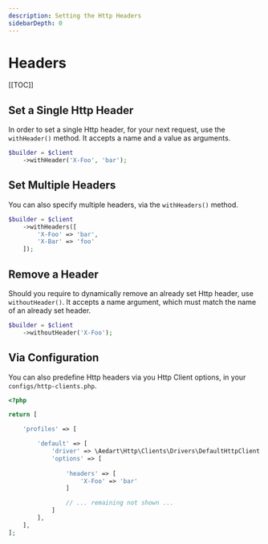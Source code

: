 ```yaml
---
description: Setting the Http Headers
sidebarDepth: 0
---
```


# Headers

[[TOC]]

## Set a Single Http Header

In order to set a single Http header, for your next request, use the `withHeader()` method.
It accepts a name and a value as arguments.

```php
$builder = $client
    ->withHeader('X-Foo', 'bar');
```

## Set Multiple Headers

You can also specify multiple headers, via the `withHeaders()` method.

```php
$builder = $client
    ->withHeaders([
        'X-Foo' => 'bar',
        'X-Bar' => 'foo'
    ]);
```

## Remove a Header

Should you require to dynamically remove an already set Http header, use `withoutHeader()`.
It accepts a name argument, which must match the name of an already set header.

```php
$builder = $client
    ->withoutHeader('X-Foo');
```

## Via Configuration

You can also predefine Http headers via you Http Client options, in your `configs/http-clients.php`.

```php
<?php

return [

    'profiles' => [

        'default' => [
            'driver' => \Aedart\Http\Clients\Drivers\DefaultHttpClient::class,
            'options' => [
                
                'headers' => [
                    'X-Foo' => 'bar'
                ]

                // ... remaining not shown ...
            ]
        ],
    ],
];
```
